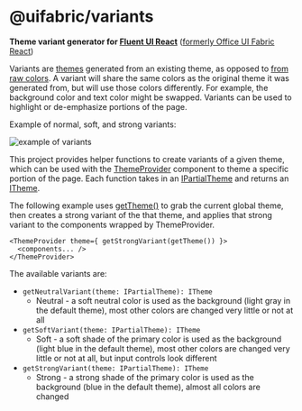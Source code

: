 # @uifabric/variants

**Theme variant generator for [Fluent UI React](https://developer.microsoft.com/en-us/fluentui)**
([formerly Office UI Fabric React](https://developer.microsoft.com/en-us/office/blogs/ui-fabric-is-evolving-into-fluent-ui/))

Variants are [themes](https://github.com/microsoft/fluentui/wiki/Theming) generated from an existing theme, as opposed to [from raw colors](https://developer.microsoft.com/en-us/fluentui#/styles/themegenerator). A variant will share the same colors as the original theme it was generated from, but will use those colors differently. For example, the background color and text color might be swapped. Variants can be used to highlight or de-emphasize portions of the page.

Example of normal, soft, and strong variants:

![example of variants](https://github.com/microsoft/fluentui/blob/master/packages/variants/example.png)

This project provides helper functions to create variants of a given theme, which can be used with the [ThemeProvider](https://github.com/microsoft/fluentui/blob/master/packages/react-theme-provider/README.md) component to theme a specific portion of the page. Each function takes in an [IPartialTheme](https://github.com/microsoft/fluentui/blob/master/packages/theme/src/types/ITheme.ts) and returns an [ITheme](https://github.com/microsoft/fluentui/blob/master/packages/theme/src/types/ITheme.ts).

The following example uses [getTheme()](https://github.com/microsoft/fluentui/blob/master/packages/styling/src/styles/theme.ts) to grab the current global theme, then creates a strong variant of the that theme, and applies that strong variant to the components wrapped by ThemeProvider.

```
<ThemeProvider theme={ getStrongVariant(getTheme()) }>
  <components... />
</ThemeProvider>
```

The available variants are:

- `getNeutralVariant(theme: IPartialTheme): ITheme`
  - Neutral - a soft neutral color is used as the background (light gray in the default theme), most other colors are changed very little or not at all
- `getSoftVariant(theme: IPartialTheme): ITheme`
  - Soft - a soft shade of the primary color is used as the background (light blue in the default theme), most other colors are changed very little or not at all, but input controls look different
- `getStrongVariant(theme: IPartialTheme): ITheme`
  - Strong - a strong shade of the primary color is used as the background (blue in the default theme), almost all colors are changed

